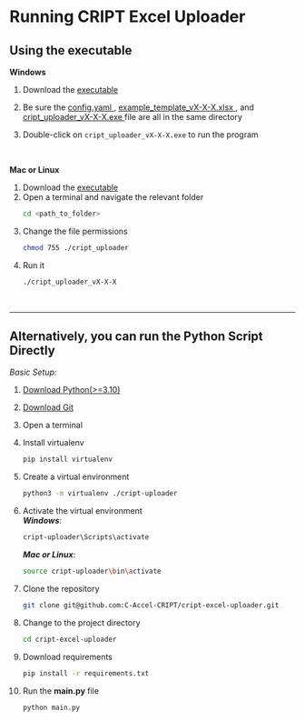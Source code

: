 # Running CRIPT <span style="color: var(--excel-light-color)">Excel</span> Uploader

## Using the executable

**Windows**

1. Download the
   <a href="https://github.com/C-Accel-CRIPT/cript-excel-uploader/releases/download/v0.4.2/main.exe">
   executable
   </a>
2. Be sure the <a href="https://github.com/C-Accel-CRIPT/cript-excel-uploader/releases/download/v0.4.2/config.yaml">
   config.yaml
   </a>, <a href="https://github.com/C-Accel-CRIPT/cript-excel-uploader/releases/download/v0.4.2/example_template_v0-4-2.xlsx">
   example_template_vX-X-X.xlsx
   </a>, and <a href="https://github.com/C-Accel-CRIPT/cript-excel-uploader/releases/download/v0.4.2/main.exe">
   cript_uploader_vX-X-X.exe
   </a>
   file are all in the same directory

3. Double-click on <code>cript_uploader_vX-X-X.exe</code> to run the program

<br>

[//]: # "TODO change this away from terminal and more towards clicking on GUI"

**Mac or Linux**

1. Download the
   <a href="https://github.com/C-Accel-CRIPT/cript-excel-uploader/releases/download/v0.4.2/main.exe">
   executable
   </a>
2. Open a terminal and navigate the relevant folder
   ```bash
   cd <path_to_folder>
   ```
3. Change the file permissions
   ```bash
   chmod 755 ./cript_uploader
   ```
4. Run it
   ```bash
   ./cript_uploader_vX-X-X
   ```

<br>

---

## Alternatively, you can run the Python Script Directly

_Basic Setup:_

1. <a href="https://www.python.org/downloads/" target="_blank">Download Python(>=3.10)</a>

2. <a href="https://git-scm.com/downloads" target="_blank">Download Git</a>

3. Open a terminal

4. Install virtualenv

   ```bash
   pip install virtualenv
   ```

5. Create a virtual environment

   ```bash
   python3 -m virtualenv ./cript-uploader
   ```

6. Activate the virtual environment  
   **_Windows_**:

   ```bash
   cript-uploader\Scripts\activate
   ```

   **_Mac or Linux_**:

   ```bash
   source cript-uploader\bin\activate
   ```

7. Clone the repository

   ```bash
   git clone git@github.com:C-Accel-CRIPT/cript-excel-uploader.git
   ```

8. Change to the project directory

   ```bash
   cd cript-excel-uploader
   ```

9. Download requirements

   ```bash
   pip install -r requirements.txt
   ```

10. Run the **main.py** file
    ```bash
    python main.py
    ```

<br>

